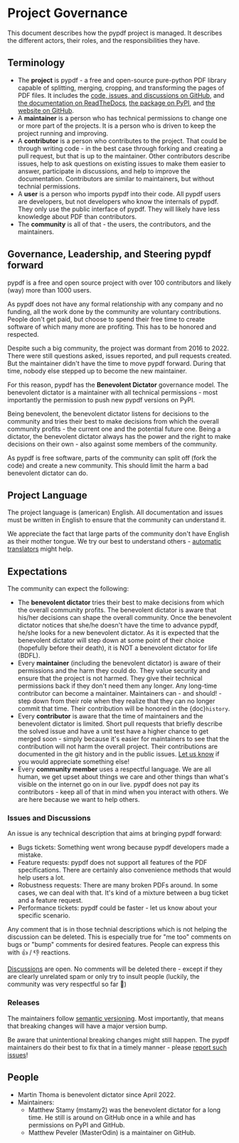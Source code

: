 # Project Governance

This document describes how the pypdf project is managed. It describes the
different actors, their roles, and the responsibilities they have.

## Terminology

* The **project** is pypdf - a free and open-source pure-python PDF library
capable of splitting, merging, cropping, and transforming the pages of PDF files.
  It includes the [code, issues, and discussions on GitHub](https://github.com/py-pdf/pypdf),
  and [the documentation on ReadTheDocs](https://pypdf.readthedocs.io/en/latest/),
  [the package on PyPI](https://pypi.org/project/pypdf/), and
  [the website on GitHub](https://py-pdf.github.io/pypdf/dev/bench/).
* A **maintainer** is a person who has technical permissions to change one or
  more part of the projects. It is a person who is driven to keep the project running
  and improving.
* A **contributor** is a person who contributes to the project. That could be
  through writing code - in the best case through forking and creating a pull
  request, but that is up to the maintainer. Other contributors describe issues,
  help to ask questions on existing issues to make them easier to answer,
  participate in discussions, and help to improve the documentation. Contributors
  are similar to maintainers, but without technial permissions.
* A **user** is a person who imports pypdf into their code. All pypdf users
  are developers, but not developers who know the internals of pypdf. They only
  use the public interface of pypdf. They will likely have less knowledge about
  PDF than contributors.
* The **community** is all of that - the users, the contributors, and the maintainers.


## Governance, Leadership, and Steering pypdf forward

pypdf is a free and open source project with over 100 contributors and likely
(way) more than 1000 users.

As pypdf does not have any formal relationship with any company and no funding,
all the work done by the community are voluntary contributions. People don't
get paid, but choose to spend their free time to create software of which
many more are profiting. This has to be honored and respected.

Despite such a big community, the project was dormant from 2016 to 2022.
There were still questions asked, issues reported, and pull requests created.
But the maintainer didn't have the time to move pypdf forward. During that
time, nobody else stepped up to become the new maintainer.

For this reason, pypdf has the **Benevolent Dictator**
governance model. The benevolent dictator is a maintainer with all technical permissions -
most importantly the permission to push new pypdf versions on PyPI.

Being benevolent, the benevolent dictator listens for decisions to the community and tries
their best to make decisions from which the overall community profits - the
current one and the potential future one. Being a dictator, the benevolent dictator always has
the power and the right to make decisions on their own - also against some
members of the community.

As pypdf is free software, parts of the community can split off (fork the code)
and create a new community. This should limit the harm a bad benevolent dictator can do.


## Project Language

The project language is (american) English. All documentation and issues must
be written in English to ensure that the community can understand it.

We appreciate the fact that large parts of the community don't have English
as their mother tongue. We try our best to understand others -
[automatic translators](https://translate.google.com/) might help.


## Expectations

The community can expect the following:

* The **benevolent dictator** tries their best to make decisions from which the overall
  community profits. The benevolent dictator is aware that his/her decisions can shape the
  overall community. Once the benevolent dictator notices that she/he doesn't have the time
  to advance pypdf, he/she looks for a new benevolent dictator. As it is expected
  that the benevolent dictator will step down at some point of their choice
  (hopefully before their death), it is NOT a benevolent dictator for life
  (BDFL).
* Every **maintainer** (including the benevolent dictator) is aware of their permissions and
  the harm they could do. They value security and ensure that the project is
  not harmed. They give their technical permissions back if they don't need them
  any longer. Any long-time contributor can become a maintainer. Maintainers
  can - and should! - step down from their role when they realize that they
  can no longer commit that time. Their contribution will be honored in the
  {doc}`history`.
* Every **contributor** is aware that the time of maintainers and the benevolent dictator is
  limited. Short pull requests that briefly describe the solved issue and have
  a unit test have a higher chance to get merged soon - simply because it's
  easier for maintainers to see that the contribution will not harm the overall
  project. Their contributions are documented in the git history and in the
  public issues. [Let us know](https://github.com/py-pdf/pypdf/discussions/798)
  if you would appreciate something else!
* Every **community member** uses a respectful language. We are all human, we
  get upset about things we care and other things than what's visible on the
  internet go on in our live. pypdf does not pay its contributors - keep all
  of that in mind when you interact with others. We are here because we want to
  help others.


### Issues and Discussions

An issue is any technical description that aims at bringing pypdf forward:

* Bugs tickets: Something went wrong because pypdf developers made a mistake.
* Feature requests: pypdf does not support all features of the PDF specifications.
  There are certainly also convenience methods that would help users a lot.
* Robustness requests: There are many broken PDFs around. In some cases, we can
  deal with that. It's kind of a mixture between a bug ticket and a feature
  request.
* Performance tickets: pypdf could be faster - let us know about your specific
  scenario.

Any comment that is in those technial descriptions which is not helping the
discussion can be deleted. This is especially true for "me too" comments on bugs
or "bump" comments for desired features. People can express this with 👍 / 👎
reactions.

[Discussions](https://github.com/py-pdf/pypdf/discussions) are open. No comments
will be deleted there - except if they are clearly unrelated spam or only
try to insult people (luckily, the community was very respectful so far 🤞)


### Releases

The maintainers follow [semantic versioning](https://semver.org/). Most
importantly, that means that breaking changes will have a major version bump.

Be aware that unintentional breaking changes might still happen. The pypdf
maintainers do their best to fix that in a timely manner - please
[report such issues](https://github.com/py-pdf/pypdf/issues)!


## People

* Martin Thoma is benevolent dictator since April 2022.
* Maintainers:
    * Matthew Stamy (mstamy2) was the benevolent dictator for a long time.
      He still is around on GitHub once in a while and has permissions on PyPI and GitHub.
    * Matthew Peveler (MasterOdin) is a maintainer on GitHub.
